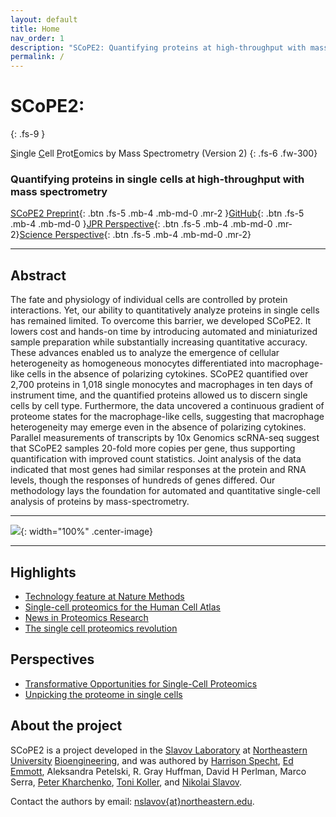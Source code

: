 ```yaml
---
layout: default
title: Home
nav_order: 1
description: "SCoPE2: Quantifying proteins at high-throughput with mass spectrometry; second generation SCoPE-MS"
permalink: /
---
```


# **SCoPE2**:

{: .fs-9 }

<u>S</u>ingle <u>C</u>ell <u>P</u>rot<u>E</u>omics by Mass Spectrometry (Version 2)
{: .fs-6 .fw-300}

### Quantifying proteins in single cells at high-throughput with mass spectrometry

[SCoPE2 Preprint](https://doi.org/10.1101/665307){: .btn .fs-5 .mb-4 .mb-md-0 .mr-2 }[GitHub](https://github.com/SlavovLab/SCoPE2/tree/master/code){: .btn .fs-5 .mb-4 .mb-md-0 }[JPR Perspective](https://pubs.acs.org/doi/10.1021/acs.jproteome.8b00257){: .btn .fs-5 .mb-4 .mb-md-0 .mr-2}[Science Perspective](https://science.sciencemag.org/content/367/6477/512){: .btn .fs-5 .mb-4 .mb-md-0 .mr-2}

------------

## Abstract

The fate and physiology of individual cells are controlled by protein interactions. Yet, our ability to quantitatively analyze proteins in single cells has remained limited. To overcome this barrier, we developed SCoPE2. It lowers cost and hands-on time by introducing automated and miniaturized sample preparation while substantially increasing quantitative accuracy. These advances enabled us to analyze the emergence of cellular heterogeneity as homogeneous monocytes differentiated into macrophage-like cells in the absence of polarizing cytokines. SCoPE2 quantified over 2,700 proteins in 1,018 single monocytes and macrophages in ten days of instrument time, and the quantified proteins allowed us to discern single cells by cell type. Furthermore, the data uncovered a continuous gradient of proteome states for the macrophage-like cells, suggesting that macrophage heterogeneity may emerge even in the absence of polarizing cytokines. Parallel measurements of transcripts by 10x Genomics scRNA-seq suggest that SCoPE2 samples 20-fold more copies per gene, thus supporting quantification with improved count statistics. Joint analysis of the data indicated that most genes had similar responses at the protein and RNA levels, though the responses of hundreds of genes differed. Our methodology lays the foundation for automated and quantitative single-cell analysis of proteins by mass-spectrometry.

------------

![]({{site.baseurl}}/assets/images/SCOPE2-ac.png){: width="100%" .center-image}

------------

## Highlights
* [Technology feature at Nature Methods](https://www.nature.com/articles/s41592-019-0540-6)
* [Single-cell proteomics for the Human Cell Atlas](https://news.northeastern.edu/2019/07/08/northeastern-university-proteomics-researcher-receives-grant-from-chan-zuckerberg-initiative-to-help-map-all-cells-in-the-human-body-to-better-understand-cancer-diabetes-and-other-diseases/)
* [News in Proteomics Research](http://proteomicsnews.blogspot.com/2019/12/over-1000-single-cell-proteomes-2700.html)
* [The single cell proteomics revolution](https://www.bioanalysis-zone.com/2020/02/11/single-cell-proteomics-revolution_bo/)

## Perspectives
* [Transformative Opportunities for Single-Cell Proteomics](https://www.ncbi.nlm.nih.gov/pmc/articles/PMC6089608/)
* [Unpicking the proteome in single cells](https://science.sciencemag.org/content/367/6477/512)

## About the project

SCoPE2 is a project developed in the [Slavov Laboratory](http://slavovlab.net) at [Northeastern University](https://www.northeastern.edu/) [Bioengineering](http://www.bioe.neu.edu/), and was authored by [Harrison Specht](http://harrisonspecht.com), [Ed Emmott](http://edemmott.co.uk/), Aleksandra Petelski, R. Gray Huffman, David H Perlman, Marco Serra, [Peter Kharchenko](http://pklab.med.harvard.edu/), [Toni Koller](http://slavovlab.net/people.htm), and [Nikolai Slavov](https://coe.northeastern.edu/people/slavov-nikolai/).

Contact the authors by email: [nslavov\{at\}northeastern.edu](mailto:nslavov@northeastern.edu).

